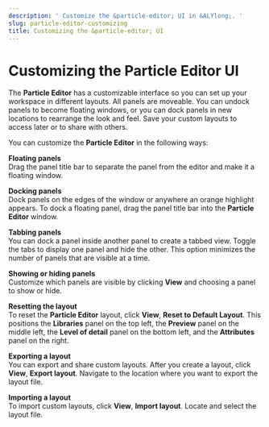 ```yaml
---
description: ' Customize the &particle-editor; UI in &ALYlong;. '
slug: particle-editor-customizing
title: Customizing the &particle-editor; UI
---
```

# Customizing the Particle Editor UI<a name="particle-editor-customizing"></a>

The **Particle Editor** has a customizable interface so you can set up your workspace in different layouts\. All panels are moveable\. You can undock panels to become floating windows, or you can dock panels in new locations to rearrange the look and feel\. Save your custom layouts to access later or to share with others\.

You can customize the **Particle Editor** in the following ways:

**Floating panels**  
Drag the panel title bar to separate the panel from the editor and make it a floating window\.

**Docking panels**  
Dock panels on the edges of the window or anywhere an orange highlight appears\. To dock a floating panel, drag the panel title bar into the **Particle Editor** window\.

**Tabbing panels**  
You can dock a panel inside another panel to create a tabbed view\. Toggle the tabs to display one panel and hide the other\. This option minimizes the number of panels that are visible at a time\.

**Showing or hiding panels**  
Customize which panels are visible by clicking **View** and choosing a panel to show or hide\.

**Resetting the layout**  
To reset the **Particle Editor** layout, click **View**, **Reset to Default Layout**\. This positions the **Libraries** panel on the top left, the **Preview** panel on the middle left, the **Level of detail** panel on the bottom left, and the **Attributes** panel on the right\.

**Exporting a layout**  
You can export and share custom layouts\. After you create a layout, click **View**, **Export layout**\. Navigate to the location where you want to export the layout file\.

**Importing a layout**  
To import custom layouts, click **View**, **Import layout**\. Locate and select the layout file\.